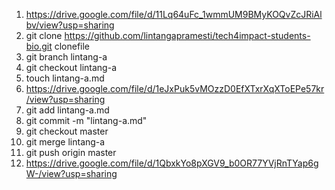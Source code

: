 1. https://drive.google.com/file/d/11Lq64uFc_1wmmUM9BMyKOQvZcJRiAlbv/view?usp=sharing
2. git clone https://github.com/lintangapramesti/tech4impact-students-bio.git clonefile
3. git branch lintang-a
4. git checkout lintang-a
5. touch lintang-a.md
6. https://drive.google.com/file/d/1eJxPuk5vMOzzD0EfXTxrXqXToEPe57kr/view?usp=sharing
7. git add lintang-a.md
8. git commit -m "lintang-a.md"
9. git checkout master
9. git merge lintang-a
10. git push origin master
11. https://drive.google.com/file/d/1QbxkYo8pXGV9_b0OR77YVjRnTYap6gW-/view?usp=sharing
